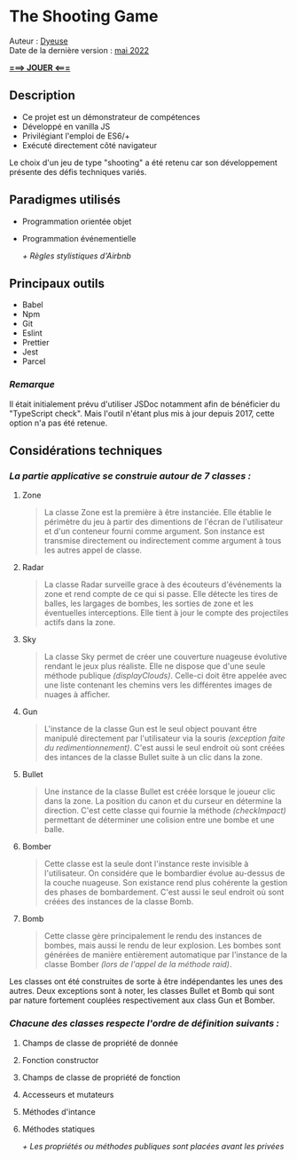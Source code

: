 # The Shooting Game

Auteur : <ins>Dyeuse</ins>
<br />Date de la dernière version : <ins>mai 2022</ins>

**[===> JOUER <===](www.google.com)**

## Description

-   Ce projet est un démonstrateur de compétences
-   Développé en vanilla JS
-   Privilégiant l'emploi de ES6/+
-   Exécuté directement côté navigateur

Le choix d'un jeu de type "shooting" a été retenu car son développement présente des défis techniques variés.

## Paradigmes utilisés

-   Programmation orientée objet
-   Programmation événementielle

    _+ Règles stylistiques d'Airbnb_

## Principaux outils

-   Babel
-   Npm
-   Git
-   Eslint
-   Prettier
-   Jest
-   Parcel

### _Remarque_

Il était initialement prévu d'utiliser JSDoc notamment afin de bénéficier du "TypeScript check". Mais l'outil n'étant plus mis à jour depuis 2017, cette option n'a pas été retenue.

## Considérations techniques

### _La partie applicative se construie autour de 7 classes :_

1. Zone
    > La classe Zone est la première à être instanciée. Elle établie le périmètre du jeu à partir des dimentions de l'écran de l'utilisateur et d'un conteneur fourni comme argument. Son instance est transmise directement ou indirectement comme argument à tous les autres appel de classe.
2. Radar
    > La classe Radar surveille grace à des écouteurs d'événements la zone et rend compte de ce qui si passe. Elle détecte les tires de balles, les largages de bombes, les sorties de zone et les éventuelles interceptions. Elle tient à jour le compte des projectiles actifs dans la zone.
3. Sky
    > La classe Sky permet de créer une couverture nuageuse évolutive rendant le jeux plus réaliste. Elle ne dispose que d'une seule méthode publique _(displayClouds)_. Celle-ci doit être appelée avec une liste contenant les chemins vers les différentes images de nuages à afficher.
4. Gun
    > L'instance de la classe Gun est le seul object pouvant être manipulé directement par l'utilisateur via la souris _(exception faite du redimentionnement)_. C'est aussi le seul endroit où sont créées des intances de la classe Bullet suite à un clic dans la zone.
5. Bullet
    > Une instance de la classe Bullet est créée lorsque le joueur clic dans la zone. La position du canon et du curseur en détermine la direction. C'est cette classe qui fournie la méthode _(checkImpact)_ permettant de déterminer une colision entre une bombe et une balle.
6. Bomber
    > Cette classe est la seule dont l'instance reste invisible à l'utilisateur. On considére que le bombardier évolue au-dessus de la couche nuageuse. Son existance rend plus cohérente la gestion des phases de bombardement. C'est aussi le seul endroit où sont créées des instances de la classe Bomb.
7. Bomb
    > Cette classe gère principalement le rendu des instances de bombes, mais aussi le rendu de leur explosion. Les bombes sont générées de manière entièrement automatique par l'instance de la classe Bomber _(lors de l'appel de la méthode raid)_.

Les classes ont été construites de sorte à être indépendantes les unes des autres. Deux exceptions sont à noter, les classes Bullet et Bomb qui sont par nature fortement couplées respectivement aux class Gun et Bomber.

### _Chacune des classes respecte l'ordre de définition suivants :_

1. Champs de classe de propriété de donnée
2. Fonction constructor
3. Champs de classe de propriété de fonction
4. Accesseurs et mutateurs
5. Méthodes d'intance
6. Méthodes statiques

    _+ Les propriétés ou méthodes publiques sont placées avant les privées_
